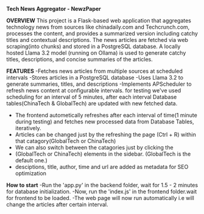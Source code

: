 **Tech News Aggregator - NewzPaper**

**OVERVIEW**
This project is a Flask-based web application that aggregates technology news
from sources like chinadaily.com and Techcrunch.com, processes the content, 
and provides a summarized version including catchy titles and contextual descriptions.
The news articles are fetched via web scraping(into chunks) and stored in a PostgreSQL database.
A locally hosted Llama 3.2 model (running on Ollama) is used to generate catchy titles, descriptions, and concise summaries of the articles.

**FEATURES**
-Fetches news articles from multiple sources at scheduled intervals
-Stores articles in a PostgreSQL database
-Uses Llama 3.2 to generate summaries, titles, and descriptions
-Implements APScheduler to refresh news content at configurable intervals. 
 for testing we've used scheduling for an interval of 5 minutes, after each interval Database tables(ChinaTech & GlobalTech) are updated with new fetched data.
- The frontend autometically refreshes after each interval of time(1 minute during testing) and fetches new processed data from Database Tables, iteratively.
- Articles can be changed just by the refreshing the page (Ctrl + R) within that catagory(GlobalTech or ChinaTech)
- We can also switch between the catagories just by clicking the <li>(GlobalTech or ChinaTech) elements in the sidebar. (GlobalTech is the default one.)
- desciptions, title, author, time and url are added as metadata for SEO optimization

**How to start**
-Run the 'app.py' in the backend folder, wait for 1.5 - 2 minutes for database initialization.
-Now, run the 'index.js' in the frontend folder.wait for frontend to be loaded.
-The web page will now run automatically i.e will change the articles after certain interval.

